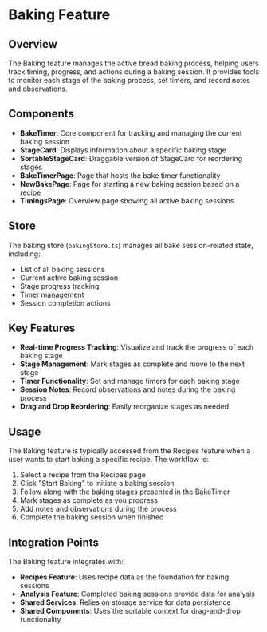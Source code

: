 # Baking Feature

## Overview

The Baking feature manages the active bread baking process, helping users track timing, progress, and actions during a baking session. It provides tools to monitor each stage of the baking process, set timers, and record notes and observations.

## Components

- **BakeTimer**: Core component for tracking and managing the current baking session
- **StageCard**: Displays information about a specific baking stage
- **SortableStageCard**: Draggable version of StageCard for reordering stages
- **BakeTimerPage**: Page that hosts the bake timer functionality
- **NewBakePage**: Page for starting a new baking session based on a recipe
- **TimingsPage**: Overview page showing all active baking sessions

## Store

The baking store (`bakingStore.ts`) manages all bake session-related state, including:

- List of all baking sessions
- Current active baking session
- Stage progress tracking
- Timer management
- Session completion actions

## Key Features

- **Real-time Progress Tracking**: Visualize and track the progress of each baking stage
- **Stage Management**: Mark stages as complete and move to the next stage
- **Timer Functionality**: Set and manage timers for each baking stage
- **Session Notes**: Record observations and notes during the baking process
- **Drag and Drop Reordering**: Easily reorganize stages as needed

## Usage

The Baking feature is typically accessed from the Recipes feature when a user wants to start baking a specific recipe. The workflow is:

1. Select a recipe from the Recipes page
2. Click "Start Baking" to initiate a baking session
3. Follow along with the baking stages presented in the BakeTimer
4. Mark stages as complete as you progress
5. Add notes and observations during the process
6. Complete the baking session when finished

## Integration Points

The Baking feature integrates with:

- **Recipes Feature**: Uses recipe data as the foundation for baking sessions
- **Analysis Feature**: Completed baking sessions provide data for analysis
- **Shared Services**: Relies on storage service for data persistence
- **Shared Components**: Uses the sortable context for drag-and-drop functionality
